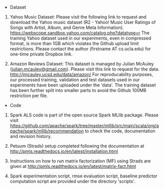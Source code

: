 * Dataset

1. Yahoo Music Dataset: Please visit the following link to request and download the Yahoo music dataset (R2 - Yahoo! Music User Ratings of Songs with Artist, Album, and Genre Meta Information). 
https://webscope.sandbox.yahoo.com/catalog.php?datatype=r
The training Yahoo dataset used in our experiments, even in compressed format, is more than 1GB which violates the Github upload limit restrictions. Please contact the author (firstname AT cs.ucla.edu) for one-time private Dropbox link.

2. Amazon Reviews Dataset: This dataset is managed by Julian McAuley (julian.mcauley@gmail.com). Please visit this link to request for the data. http://jmcauley.ucsd.edu/data/amazon/
For reproducability purposes, our processed training, validation and test datasets used in our experiments have been uploaded under the 'data'. The training dataset has been further split into smaller parts to avoid the Github 100MB restriction per file.



* Code

1. Spark ALS code is part of the open source Spark MLlib package. Please visit https://github.com/apache/spark/tree/master/mllib/src/main/scala/org/apache/spark/mllib/recommendation to check the code, documentation and revision history.

2. Petuum (Strads) setup completed following the documentation at http://pmls.readthedocs.io/en/latest/installation.html

3. Instructions on how to run matrix factorization (MF) using Strads are given at http://pmls.readthedocs.io/en/latest/matrix-fact.html

4. Spark experimentation script, rmse evaluation script, baseline predictor computation script are provided under the directory 'scripts'.
